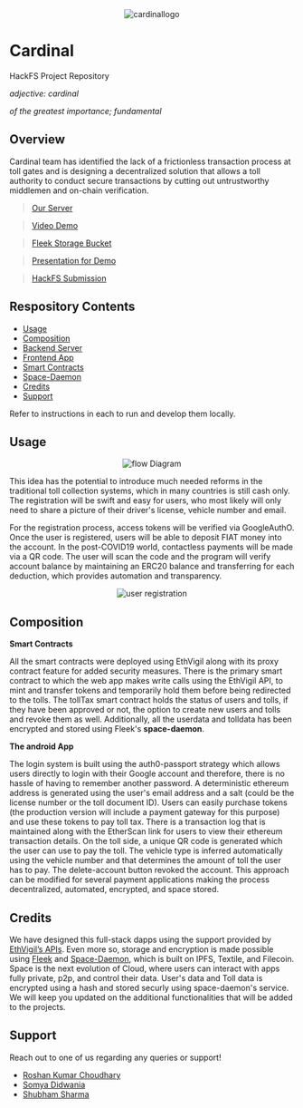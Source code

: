 <div align="center"> <img src="https://imgur.com/4cIXYg0.png" title="cardinallogo" alt="cardinallogo"></div>

# Cardinal
HackFS Project Repository

*adjective: cardinal*

*of the greatest importance; fundamental*
## Overview 
Cardinal team has identified the lack of a frictionless transaction process at toll gates and is designing a decentralized solution that allows a toll authority to conduct secure transactions by cutting out untrustworthy middlemen and on-chain verification.

> [Our Server](https://tollbotv4.herokuapp.com/)

> [Video Demo](https://youtu.be/57B67BZ_URI)

> [Fleek Storage Bucket](https://shubidiwoop-team-bucket.storage.fleek.co/)

> [Presentation for Demo](https://www.slideshare.net/secret/5xHXJY2dLcnv7l)

> [HackFS Submission](http://hack.ethglobal.co/showcase/cardinal-recTkk0jGPXRrwg6Z)

## Respository Contents

- [Usage](#usage)
- [Composition](#composition)
- [Backend Server](https://github.com/shubidiwoop/cardinal/tree/master/Backend%20Server)
- [Frontend App](https://github.com/shubidiwoop/cardinal/tree/master/Frontend%20App)
- [Smart Contracts](https://github.com/shubidiwoop/cardinal/tree/master/Smart%20Contracts)
- [Space-Daemon](https://github.com/shubidiwoop/cardinal/tree/master/Space-Daemon)
- [Credits](#credits)
- [Support](#support)

Refer to instructions in each to run and develop them locally.

## Usage

<div align="center"> <img src="https://imgur.com/yuhQa3a.png" alt="flow Diagram"></div>

 This idea has the potential to introduce much needed reforms in the traditional toll collection systems, which in many countries is still cash only. The registration will be swift and easy for users, who most likely will only need to share a picture of their driver's license, vehicle number and email.
 
 For the registration process, access tokens will be verified via GoogleAuthO. Once the user is registered, users will be able to deposit FIAT money into the account. In the post-COVID19 world, contactless payments will be made via a QR code. The user will scan the code and the program will verify account balance by maintaining an ERC20 balance and transferring for each deduction, which provides automation and transparency.
<div align="center"> <img src="https://imgur.com/8rVepfb.png" alt="user registration"></div>

## Composition

**Smart Contracts**

All the smart contracts were deployed using EthVigil along with its proxy contract feature for added security measures. There is the primary smart contract to which the web app makes write calls using the EthVigil API, to mint and transfer tokens and temporarily hold them before being redirected to the tolls. The tollTax smart contract holds the status of users and tolls, if they have been approved or not, the option to create new users and tolls and revoke them as well. Additionally, all the userdata and tolldata has been encrypted and stored using Fleek's **space-daemon**.

**The android App**

The login system is built using the auth0-passport strategy which allows users directly to login with their Google account and therefore, there is no hassle of having to remember another password. A deterministic ethereum address is generated using the user's email address and a salt (could be the license number or the toll document ID). Users can easily purchase tokens (the production version will include a payment gateway for this purpose) and use these tokens to pay toll tax. There is a transaction log that is maintained along with the EtherScan link for users to view their ethereum transaction details. On the toll side, a unique QR code is generated which the user can use to pay the toll. The vehicle type is inferred automatically using the vehicle number and that determines the amount of toll the user has to pay. The delete-account button revoked the account. This approach can be modified for several payment applications making the process decentralized, automated, encrypted, and space stored. 

## Credits

We have designed this full-stack dapps using the support provided by [EthVigil’s APIs](https://ethvigil.com/). 
Even more so, storage and encryption is made possible using [Fleek](https://docs.fleek.co/) and [Space-Daemon](https://github.com/FleekHQ/space-daemon), which is built on IPFS, Textile, and Filecoin. Space is the next evolution of Cloud, where users can interact with apps fully private, p2p, and control their data. User's data and Toll data is encrypted using a hash and stored securly using space-daemon's service.  We will keep you updated on the additional functionalities that will be added to the projects.

## Support 

Reach out to one of us regarding any queries or support!
* [Roshan Kumar Choudhary](https://github.com/RoshanKumarChoudhary)
* [Somya Didwania](https://github.com/somyadidwania)
* [Shubham Sharma](https://github.com/shubidiwoop)







